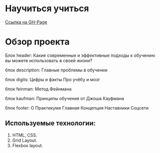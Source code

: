 # Научиться учиться

[Ссылка на GH-Page](https://avaveryu.github.io/how-to-learn/)

# Обзор проекта

Блок header:
Какие современные и эффективные подходы к обучению вы можете использовать в своей жизни?

блок description:
Главные проблемы в обучении

блок digits:
Цифры и факты
Про учёбу и мозг

блок feinman:
Метод Фейнмана

блок kaufman:
Принципы обучения от Джоша Кауфмана

блок footer:
О Практикуме
Главная
Концепция
Наставники
Соцсети

## Используемые технологии:

1. HTML, CSS.
2. Grid Layout.
3. Flexbox layout.
